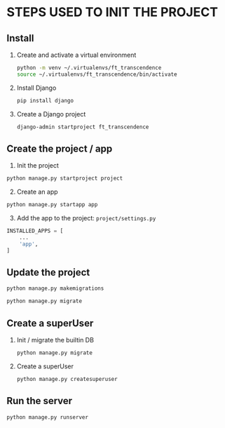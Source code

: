 # STEPS USED TO INIT THE PROJECT

## Install

1. Create and activate a virtual environment
   ```bash
   python -m venv ~/.virtualenvs/ft_transcendence
   source ~/.virtualenvs/ft_transcendence/bin/activate
   ```
2. Install Django
   ```bash
   pip install django
   ```
3. Create a Django project
   ```bash
   django-admin startproject ft_transcendence
   ```

## Create the project / app

1. Init the project

```bash
python manage.py startproject project
```

2. Create an app

```bash
python manage.py startapp app
```

3. Add the app to the project:
   `project/settings.py`

```python
INSTALLED_APPS = [
    ...
    'app',
]
```

## Update the project

```bash
python manage.py makemigrations
```

```bash
python manage.py migrate
```

## Create a superUser

1. Init / migrate the builtin DB
   ```bash
   python manage.py migrate
   ```
2. Create a superUser
   ```bash
   python manage.py createsuperuser
   ```

## Run the server

```bash
python manage.py runserver
```
